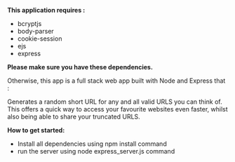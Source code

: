 **This application requires :**

- bcryptjs
- body-parser
- cookie-session
- ejs
- express

**Please make sure you have these dependencies.**

Otherwise, this app is a full stack web app built with Node and Express that :

Generates a random short URL for any and all valid URLS you can think of. This offers a quick way to access your favourite websites even faster, whilst also being able to share your truncated URLS.

**How to get started:**

- Install all dependencies using npm install command
- run the server using node express_server.js command

